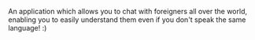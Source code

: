 An application which allows you to chat with foreigners all over the world, enabling you to easily understand them even if you don't speak the same language! :)
